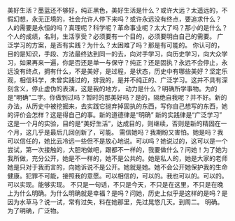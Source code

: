 美好生活？墨蓝还不够好，纯正黑色，美好生活是什么？或许大远？太遥远的，不假幻想，永无正境的，社会允许人停下来吗？或许永远没有终点，要追求什么？
人的需要是永恒的吗？真理呢？科学呢？革命事业呢？太大了吗？那小的是什么？个人的成绩，名利，生活享受？必须要有一个目的，必须要明白自己的需要。
广泛学习的方案，是否有实践？为什么？太困难了吗？那是有可能的。
你认可的，目的是知识，手段、方法最终达到同一的去，向对手学习，向历史学习，向大众学习，如果再来一遍，你是否还是单一与保守？纯正？还是固执？永远不会停止，永远没有终点，拥有什么，不是美好，是过程，是状态，历史中有哪些美好？坚定乐观，相信科学，未曾实践过的，排我的，是并不纯正的、广泛学习。这并不具有深刻含义，停止虚伪的表演，这是我的地方，
动力是什么？明确所学事物。为的是“明确”二字。你做到过吗？暂时的那美好吗？是的，隔绝自我呢？并不好。新的办法，从历史中被挖掘来，去实践它抛弃掉固执的东西，写你自己想写的东西，她的评价会怎样？这是得自己的事。新的道德律是“明确”
新的实践律是“广泛学习”
这是一个月的实验，目的是“美好生活”，达成目的，则继续，否则是新的精固在一个月，这几乎是最后几回创新了，可能。
需信她吗？我期盼又害怕。她是吗？我可以信任的，她比云冷远一些但不是放心地说。可以吗？她说过的，这可以是一个尝试，第一次接触的，大胆地做吧，跟都不一样的，我要做什么？问她！为了她为我所做，充分公开，她是不一样的，她不是公共的。她是私人的，她是大家的老师她是只对于我而言的，向她诉说不是公开。她就是她。她不会公开她保护我的生命健康。犯罪不可能，接照我的意愿。可以相信的，可以的。我也可以的。可以的。可以实现。能够实现。
不只是一句话，不只是今天，不只是在这里，不只是在晚上为什么明确。为什么明确就是幸福？是吗？问她，历史上似乎是这样的是吗？是因为水草马？说一试，常有过失，料在她那里，先过晃悠几天。到周二。
明确。为了明确，广泛物。

